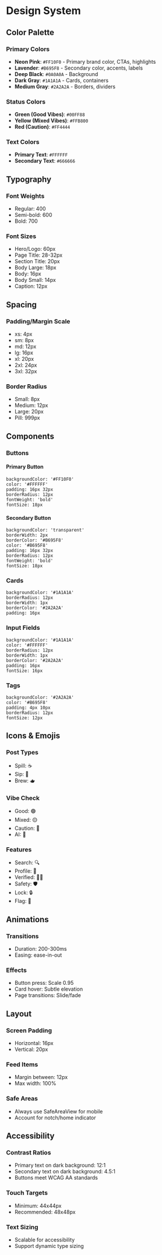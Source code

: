 # Design System

## Color Palette

### Primary Colors
- **Neon Pink**: `#FF10F0` - Primary brand color, CTAs, highlights
- **Lavender**: `#B695F8` - Secondary color, accents, labels
- **Deep Black**: `#0A0A0A` - Background
- **Dark Gray**: `#1A1A1A` - Cards, containers
- **Medium Gray**: `#2A2A2A` - Borders, dividers

### Status Colors
- **Green (Good Vibes)**: `#00FF88`
- **Yellow (Mixed Vibes)**: `#FFB800`
- **Red (Caution)**: `#FF4444`

### Text Colors
- **Primary Text**: `#FFFFFF`
- **Secondary Text**: `#666666`

## Typography

### Font Weights
- Regular: 400
- Semi-bold: 600
- Bold: 700

### Font Sizes
- Hero/Logo: 60px
- Page Title: 28-32px
- Section Title: 20px
- Body Large: 18px
- Body: 16px
- Body Small: 14px
- Caption: 12px

## Spacing

### Padding/Margin Scale
- xs: 4px
- sm: 8px
- md: 12px
- lg: 16px
- xl: 20px
- 2xl: 24px
- 3xl: 32px

### Border Radius
- Small: 8px
- Medium: 12px
- Large: 20px
- Pill: 999px

## Components

### Buttons

#### Primary Button
```tsx
backgroundColor: '#FF10F0'
color: '#FFFFFF'
padding: 16px 32px
borderRadius: 12px
fontWeight: 'bold'
fontSize: 18px
```

#### Secondary Button
```tsx
backgroundColor: 'transparent'
borderWidth: 2px
borderColor: '#B695F8'
color: '#B695F8'
padding: 16px 32px
borderRadius: 12px
fontWeight: 'bold'
fontSize: 18px
```

### Cards
```tsx
backgroundColor: '#1A1A1A'
borderRadius: 12px
borderWidth: 1px
borderColor: '#2A2A2A'
padding: 16px
```

### Input Fields
```tsx
backgroundColor: '#1A1A1A'
color: '#FFFFFF'
borderRadius: 12px
borderWidth: 1px
borderColor: '#2A2A2A'
padding: 16px
fontSize: 16px
```

### Tags
```tsx
backgroundColor: '#2A2A2A'
color: '#B695F8'
padding: 4px 10px
borderRadius: 12px
fontSize: 12px
```

## Icons & Emojis

### Post Types
- Spill: ☕
- Sip: 🍵
- Brew: 🫖

### Vibe Check
- Good: 🟢
- Mixed: 🟡
- Caution: 🔴
- AI: 🤖

### Features
- Search: 🔍
- Profile: 👤
- Verified: 🏳️‍🌈
- Safety: 🛡️
- Lock: 🔒
- Flag: 🚩

## Animations

### Transitions
- Duration: 200-300ms
- Easing: ease-in-out

### Effects
- Button press: Scale 0.95
- Card hover: Subtle elevation
- Page transitions: Slide/fade

## Layout

### Screen Padding
- Horizontal: 16px
- Vertical: 20px

### Feed Items
- Margin between: 12px
- Max width: 100%

### Safe Areas
- Always use SafeAreaView for mobile
- Account for notch/home indicator

## Accessibility

### Contrast Ratios
- Primary text on dark background: 12:1
- Secondary text on dark background: 4.5:1
- Buttons meet WCAG AA standards

### Touch Targets
- Minimum: 44x44px
- Recommended: 48x48px

### Text Sizing
- Scalable for accessibility
- Support dynamic type sizing
